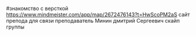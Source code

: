 #знакомство с версткой
https://www.mindmeister.com/app/map/2672476143?t=HwScoPM2aS
сайт препода для связи
преподаватель Минин дмитрий Сергеевич
скайп группы
